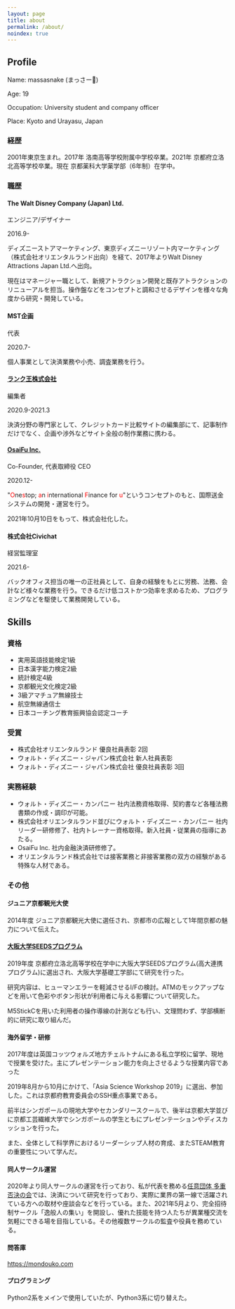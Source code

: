 ```yaml
---
layout: page
title: about
permalink: /about/
noindex: true
---
```


## Profile	
Name: massasnake (まっさー🐍)	

Age: 19	

Occupation: University student and company officer	

Place: Kyoto and Urayasu, Japan	



### 経歴	
2001年東京生まれ。2017年 洛南高等学校附属中学校卒業。2021年 京都府立洛北高等学校卒業。現在 京都薬科大学薬学部（6年制）在学中。	

### 職歴	

#### The Walt Disney Company (Japan) Ltd.	
エンジニア/デザイナー	

2016.9-	

ディズニーストアマーケティング、東京ディズニーリゾート内マーケティング（株式会社オリエンタルランド出向）を経て、2017年よりWalt Disney Attractions Japan Ltd.へ出向。	

現在はマネージャー職として、新規アトラクション開発と既存アトラクションのリニューアルを担当。操作盤などをコンセプトと調和させるデザインを様々な角度から研究・開発している。	


#### MST企画	
代表	

2020.7-	

個人事業として決済業務や小売、調査業務を行う。	

#### [ランク王株式会社](https://rank-king.co.jp)	
編集者	

2020.9-2021.3	

決済分野の専門家として、クレジットカード比較サイトの編集部にて、記事制作だけでなく、企画や渉外などサイト全般の制作業務に携わる。	


#### [OsaiFu Inc.](https://osai-fu.co.jp)	
Co-Founder, 代表取締役 CEO	

2020.12-	

"<span style="color: red; ">O</span>ne<span style="color: red; ">s</span>top; <span style="color: red; ">a</span>n <span style="color: red; ">i</span>nternational <span style="color: red; ">F</span>inance for <span style="color: red; ">u</span>"というコンセプトのもと、国際送金システムの開発・運営を行う。	

2021年10月10日をもって、株式会社化した。

#### 株式会社Civichat	
経営監理室	

2021.6-	

バックオフィス担当の唯一の正社員として、自身の経験をもとに労務、法務、会計など様々な業務を行う。できるだけ低コストかつ効率を求めるため、プログラミングなどを駆使して業務開発している。

## Skills	

### 資格	
- 実用英語技能検定1級	
- 日本漢字能力検定2級	
- 統計検定4級	
- 京都観光文化検定2級	
- 3級アマチュア無線技士	
- 航空無線通信士	
- 日本コーチング教育振興協会認定コーチ	

### 受賞	
- 株式会社オリエンタルランド 優良社員表彰 2回	
- ウォルト・ディズニー・ジャパン株式会社 新人社員表彰	
- ウォルト・ディズニー・ジャパン株式会社 優良社員表彰 3回	

### 実務経験	
- ウォルト・ディズニー・カンパニー 社内法務資格取得、契約書など各種法務書類の作成・調印が可能。	
- 株式会社オリエンタルランド並びにウォルト・ディズニー・カンパニー 社内リーダー研修修了、社内トレーナー資格取得。新入社員・従業員の指導にあたる。	
- OsaiFu Inc. 社内金融決済研修修了。	
- オリエンタルランド株式会社では接客業務と非接客業務の双方の経験がある特殊な人材である。	

### その他	

#### ジュニア京都観光大使	
2014年度 ジュニア京都観光大使に選任され、京都市の広報として1年間京都の魅力について伝えた。	

#### [大阪大学SEEDSプログラム](https://www.seeds.osaka-u.ac.jp)	
2019年度 京都府立洛北高等学校在学中に大阪大学SEEDSプログラム(高大連携プログラム)に選出され、大阪大学基礎工学部にて研究を行った。	

研究内容は、ヒューマンエラーを軽減させるI/Fの検討。ATMのモックアップなどを用いて色彩やボタン形状が利用者に与える影響について研究した。	

M5StickCを用いた利用者の操作導線の計測なども行い、文理問わず、学部横断的に研究に取り組んだ。	

#### 海外留学・研修	
2017年度は英国コッツウォルズ地方チェルトナムにある私立学校に留学、現地で授業を受けた。主にプレゼンテーション能力を向上させるような授業内容であった	

2019年8月から10月にかけて、「Asia Science Workshop 2019」に選出、参加した。これは京都府教育委員会のSSH重点事業である。	

前半はシンガポールの現地大学やセカンダリースクールで、後半は京都大学並びに京都工芸繊維大学でシンガポールの学生ともにプレゼンテーションやディスカッションを行った。	

また、全体として科学界におけるリーダーシップ人材の育成、またSTEAM教育の重要性について学んだ。	

#### 同人サークル運営	
2020年より同人サークルの運営を行っており、私が代表を務める[任意団体 多重否決の会](https://tajuhiketsu.com)では、決済について研究を行っており、実際に業界の第一線で活躍されている方への取材や座談会などを行っている。また、2021年5月より、完全招待制サークル「逸般人の集い」を開設し、優れた技能を持つ人たちが異業種交流を気軽にできる場を目指している。その他複数サークルの監査や役員を務めている。	

#### 問答庫	
https://mondouko.com	

#### プログラミング	
Python2系をメインで使用していたが、Python3系に切り替えた。	
